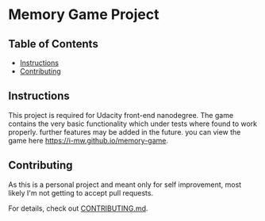 # Memory Game Project

## Table of Contents

* [Instructions](#instructions)
* [Contributing](#contributing)

## Instructions

This project is required for Udacity front-end nanodegree. The game contains the very basic functionality which under tests where found to work properly. further features may be added in the future. you can view the game here https://i-mw.github.io/memory-game.

## Contributing

As this is a personal project and meant only for self improvement, most likely I'm not getting to accept pull requests.

For details, check out [CONTRIBUTING.md](CONTRIBUTING.md).
